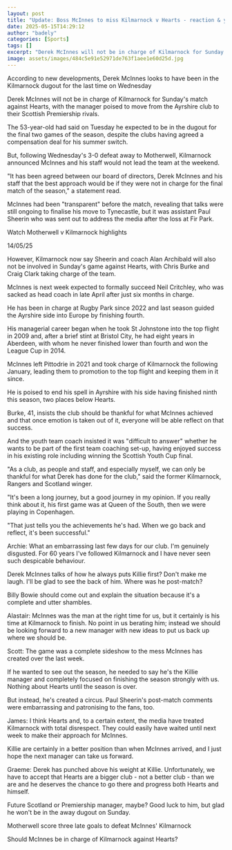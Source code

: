 ```yaml
---
layout: post
title: "Update: Boss McInnes to miss Kilmarnock v Hearts - reaction & your views"
date: 2025-05-15T14:29:12
author: "badely"
categories: [Sports]
tags: []
excerpt: "Derek McInnes will not be in charge of Kilmarnock for Sunday's match against Heart of Midlothian with the manager poised to move from the Ayrshire clu"
image: assets/images/484c5e91e52971de763f1aee1e60d25d.jpg
---
```


According to new developments, Derek McInnes looks to have been in the Kilmarnock dugout for the last time on Wednesday 

Derek McInnes will not be in charge of Kilmarnock for Sunday's match against Hearts, with the manager poised to move from the Ayrshire club to their Scottish Premiership rivals.

The 53-year-old had said on Tuesday he expected to be in the dugout for the final two games of the season, despite the clubs having agreed a compensation deal for his summer switch.

But, following Wednesday's 3-0 defeat away to Motherwell, Kilmarnock announced McInnes and his staff would not lead the team at the weekend.

"It has been agreed between our board of directors, Derek McInnes and his staff that the best approach would be if they were not in charge for the final match of the season," a statement read.

McInnes had been "transparent" before the match, revealing that talks were still ongoing to finalise his move to Tynecastle, but it was assistant Paul Sheerin who was sent out to address the media after the loss at Fir Park.

Watch Motherwell v Kilmarnock highlights

14/05/25

However, Kilmarnock now say Sheerin and coach Alan Archibald will also not be involved in Sunday's game against Hearts, with Chris Burke and Craig Clark taking charge of the team.

McInnes is next week expected to formally succeed Neil Critchley, who was sacked as head coach in late April after just six months in charge.

He has been in charge at Rugby Park since 2022 and last season guided the Ayrshire side into Europe by finishing fourth.

His managerial career began when he took St Johnstone into the top flight in 2009 and, after a brief stint at Bristol City, he had eight years in Aberdeen, with whom he never finished lower than fourth and won the League Cup in 2014.

McInnes left Pittodrie in 2021 and took charge of Kilmarnock the following January, leading them to promotion to the top flight and keeping them in it since.

He is poised to end his spell in Ayrshire with his side having finished ninth this season, two places below Hearts.

Burke, 41, insists the club should be thankful for what McInnes achieved and that once emotion is taken out of it, everyone will be able reflect on that success.

And the youth team coach insisted it was "difficult to answer" whether he wants to be part of the first team coaching set-up, having enjoyed success in his existing role including winning the Scottish Youth Cup final.

"As a club, as people and staff, and especially myself, we can only be thankful for what Derek has done for the club," said the former Kilmarnock, Rangers and Scotland winger.

"It's been a long journey, but a good journey in my opinion. If you really think about it, his first game was at Queen of the South, then we were playing in Copenhagen. 

"That just tells you the achievements he's had. When we go back and reflect, it's been successful."

Archie: What an embarrassing last few days for our club. I'm genuinely disgusted. For 60 years I've followed Kilmarnock and I have never seen such despicable behaviour. 

Derek McInnes talks of how he always puts Killie first? Don't make me laugh. I'll be glad to see the back of him. Where was he post-match? 

Billy Bowie should come out and explain the situation because it's a complete and utter shambles.

Alastair: McInnes was the man at the right time for us, but it certainly is his time at Kilmarnock to finish. No point in us berating him; instead we should be looking forward to a new manager with new ideas to put us back up where we should be.

Scott: The game was a complete sideshow to the mess McInnes has created over the last week. 

If he wanted to see out the season, he needed to say he's the Killie manager and completely focused on finishing the season strongly with us. Nothing about Hearts until the season is over. 

But instead, he's created a circus. Paul Sheerin's post-match comments were embarrassing and patronising to the fans, too.

James: I think Hearts and, to a certain extent, the media have treated Kilmarnock with total disrespect. They could easily have waited until next week to make their approach for McInnes. 

Killie are certainly in a better position than when McInnes arrived, and I just hope the next manager can take us forward.

Graeme: Derek has punched above his weight at Killie. Unfortunately, we have to accept that Hearts are a bigger club - not a better club - than we are and he deserves the chance to go there and progress both Hearts and himself. 

Future Scotland or Premiership manager, maybe? Good luck to him, but glad he won't be in the away dugout on Sunday.

Motherwell score three late goals to defeat McInnes' Kilmarnock

Should McInnes be in charge of Kilmarnock against Hearts?

